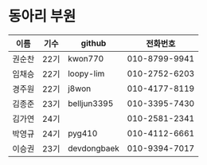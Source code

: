 # 동아리 부원

| 이름 | 기수 | github | 전화번호 |
| --- | --- | --- | ---|
| 권순찬 | 22기 | kwon770 | 010-8799-9941 |
| 임채승 | 22기 | loopy-lim | 010-2752-6203 |
| 경주원 | 22기 | j8won | 010-4177-8119 |
| 김종준 | 23기 | belljun3395 | 010-3395-7430 |
| 김가연 | 24기 |  | 010-2581-2341 |
| 박영규 | 24기 | pyg410 | 010-4112-6661 |
| 이승권 | 23기 | devdongbaek | 010-9394-7017 |
